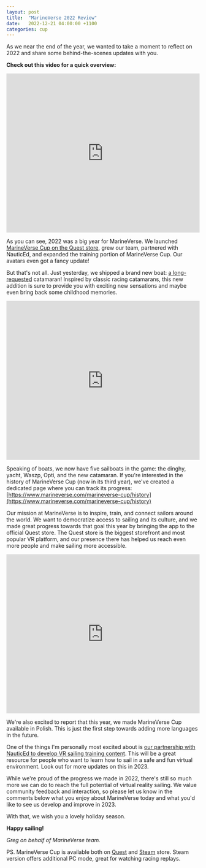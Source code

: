 ```yaml
---
layout: post
title:  "MarineVerse 2022 Review"
date:   2022-12-21 04:00:00 +1100
categories: cup
---
```


As we near the end of the year, we wanted to take a moment to reflect on 2022 and share some behind-the-scenes updates with you. 

**Check out this video for a quick overview:**

<iframe width="100%" height="415" src="https://www.youtube.com/embed/PyB3_z7WM8w?rel=0&amp;showinfo=0" frameborder="0" allowfullscreen></iframe>

<!--more-->


As you can see, 2022 was a big year for MarineVerse. We launched [MarineVerse Cup on the Quest store](https://www.oculus.com/experiences/quest/2465388190184288/?utm_source=blog), grew our team, partnered with NauticEd, and expanded the training portion of MarineVerse Cup. Our avatars even got a fancy update!


But that's not all. Just yesterday, we shipped a brand new boat: [a long-requested](https://feedback.marineverse.com/marineverse-cup) catamaran! Inspired by classic racing catamarans, this new addition is sure to provide you with exciting new sensations and maybe even bring back some childhood memories.

<iframe width="100%" height="415" src="https://www.youtube.com/embed/SjnpaNi14l8?rel=0&amp;showinfo=0" frameborder="0" allowfullscreen></iframe>



Speaking of boats, we now have five sailboats in the game: the dinghy, yacht, Waszp, Opti, and the new catamaran. If you're interested in the history of MarineVerse Cup (now in its third year), we've created a dedicated page where you can track its progress: [https://www.marineverse.com/marineverse-cup/history](https://www.marineverse.com/marineverse-cup/history)

Our mission at MarineVerse is to inspire, train, and connect sailors around the world. We want to democratize access to sailing and its culture, and we made great progress towards that goal this year by bringing the app to the official Quest store. The Quest store is the biggest storefront and most popular VR platform, and our presence there has helped us reach even more people and make sailing more accessible.

<iframe width="100%" height="415" src="https://www.youtube.com/embed/kLt807TGfcA?rel=0&amp;showinfo=0" frameborder="0" allowfullscreen></iframe>

We're also excited to report that this year, we made MarineVerse Cup available in Polish. This is just the first step towards adding more languages in the future.

One of the things I'm personally most excited about is [our partnership with NauticEd to develop VR sailing training content](https://www.marineverse.com/learn-how-to-sail). This will be a great resource for people who want to learn how to sail in a safe and fun virtual environment. Look out for more updates on this in 2023.


While we're proud of the progress we made in 2022, there's still so much more we can do to reach the full potential of virtual reality sailing. We value community feedback and interaction, so please let us know in the comments below what you enjoy about MarineVerse today and what you'd like to see us develop and improve in 2023.


With that, we wish you a lovely holiday season. 


**Happy sailing!**

*Greg on behalf of MarineVerse team.*

PS. MarineVerse Cup is available both on [Quest](https://www.oculus.com/experiences/quest/2465388190184288) and [Steam](https://store.steampowered.com/app/1035320/MarineVerse_Cup__Yacht_Racing/) store. Steam version offers additional PC mode, great for watching racing replays.
